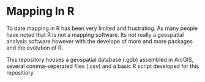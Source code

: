 # Mapping In R

To date mapping in R has been very limited and frustrating. As many people have noted that R is not a mapping software. Its not really a geospatial analysis software however with the develope of more and more packages and the evolution of R.

This repository houses a geospatial database (.gdb) assembled in ArcGIS, several comma-seperated files (.csv) and a basic R script developed for this repositiory. 
